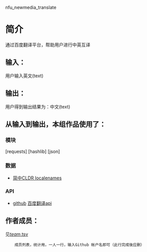 nfu_newmedia_translate


		
# 简介 
通过百度翻译平台，帮助用户进行中英互译




## 输入：
用户输入英文(text)
## 输出：
用户得到输出结果为：中文(text)
## 从输入到输出，本组作品使用了：
### 模块
[requests]
[hashlib]
[json]
### 数据
* [简中CLDR localenames](https://github.com/unicode-cldr/cldr-localenames-modern/blob/master/main/zh-Hans/territories.json)
### API
* [github](https://api.github.com/)
[百度翻译api](https://fanyi-api.baidu.com/api/trans/vip/translate)

## 作者成员：
见[_team_.tsv](_team_/_team_.tsv)


		成员列表，统计用，一人一行，输入Github 帐户名即可（此行完成後应删）

